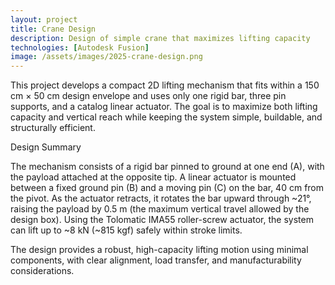```yaml
---
layout: project
title: Crane Design
description: Design of simple crane that maximizes lifting capacity
technologies: [Autodesk Fusion]
image: /assets/images/2025-crane-design.png
---
```


This project develops a compact 2D lifting mechanism that fits within a 150 cm × 50 cm design envelope and uses only one rigid bar, three pin supports, and a catalog linear actuator. The goal is to maximize both lifting capacity and vertical reach while keeping the system simple, buildable, and structurally efficient.

Design Summary

The mechanism consists of a rigid bar pinned to ground at one end (A), with the payload attached at the opposite tip. A linear actuator is mounted between a fixed ground pin (B) and a moving pin (C) on the bar, 40 cm from the pivot. As the actuator retracts, it rotates the bar upward through ~21°, raising the payload by 0.5 m (the maximum vertical travel allowed by the design box). Using the Tolomatic IMA55 roller-screw actuator, the system can lift up to ~8 kN (~815 kgf) safely within stroke limits.

The design provides a robust, high-capacity lifting motion using minimal components, with clear alignment, load transfer, and manufacturability considerations.